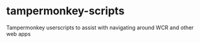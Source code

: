 # tampermonkey-scripts
Tampermonkey userscripts to assist with navigating around WCR and other web apps

